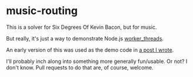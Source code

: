 # music-routing

This is a solver for Six Degrees Of Kevin Bacon, but for music.

But really, it's just a way to demonstrate Node.js
[worker_threads](https://nodejs.org/api/worker_threads.html).

An early version of this was used as the demo code in
[a post I wrote](https://medium.com/@Trott/using-worker-threads-in-node-js-part-2-a9405c72a6f0).

I'll probably inch along into something more generally fun/usable. Or not? I
don't know. Pull requests to do that are, of course, welcome.
